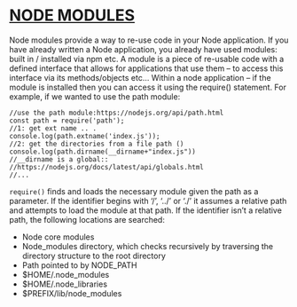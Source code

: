 # [NODE MODULES](https://clab.concordia.ca/cart-451-morrrreeee-node-js/)
Node modules provide a way to re-use code in your Node application. If you have already written a Node application, you already have used modules: built in / installed via npm etc.
A module is a piece of re-usable code with a defined interface that allows for applications that use them – to access this interface via its methods/objects etc…
Within a node application – if the module is installed then you can access it using the require() statement. For example, if we wanted to use the path module:
```
//use the path module:https://nodejs.org/api/path.html
const path = require('path');
//1: get ext name .. .
console.log(path.extname('index.js'));
//2: get the directories from a file path ()
console.log(path.dirname(__dirname+"index.js"))
//__dirname is a global::
//https://nodejs.org/docs/latest/api/globals.html
//...
```
`require()` finds and loads the necessary module given the path as a parameter. If the identifier begins with ‘/’, ‘../’ or ‘./’ it assumes a relative path and attempts to load the module at that path. If the identifier isn’t a relative path, the following locations are searched:
- Node core modules
- Node_modules directory, which checks recursively by traversing the directory structure to the root directory
- Path pointed to by NODE_PATH
- $HOME/.node_modules
- $HOME/.node_libraries
- $PREFIX/lib/node_modules
